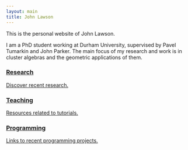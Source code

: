 ```yaml
---
layout: main
title: John Lawson
---
```


This is the personal website of John Lawson.

I am a PhD student working at Durham University, supervised by Pavel Tumarkin 
and John Parker. The main focus of my research and work is in cluster algebras 
and the geometric applications of them. 

<div class="triple-col"><!--
 --><div class="column-left">
    <a href="{{ site.baseurl }}/research">
    <i class="fa fa-flask fa-4x fa-border"></i>
    <h3>Research</h3>
    <p>Discover recent research.</p>
    </a>
  </div><!--
 --><div class="column-center">
    <a href="{{ site.baseurl }}/teaching">
    <i class="fa fa-university fa-4x fa-border"></i>
    <h3>Teaching</h3>
    <p>Resources related to tutorials.</p>
    </a>
  </div><!--
 --><div class="column-right">
    <a href="{{ site.baseurl }}/programming">
    <i class="fa fa-code fa-4x fa-border"></i>
    <h3>Programming</h3>
    <p>Links to recent programming projects.</p>
    </a>
  </div><!--
 --></div>
